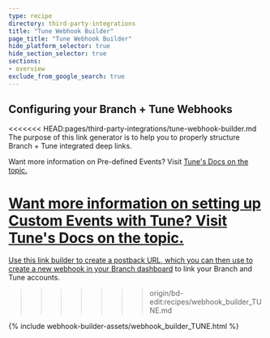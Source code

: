 ```yaml
---
type: recipe
directory: third-party-integrations
title: "Tune Webhook Builder"
page_title: "Tune Webhook Builder"
hide_platform_selector: true
hide_section_selector: true
sections:
- overview
exclude_from_google_search: true
---
```


## Configuring your Branch + Tune Webhooks ##

<<<<<<< HEAD:pages/third-party-integrations/tune-webhook-builder.md
The purpose of this link generator is to help you to properly structure Branch + Tune integrated deep links.

Want more information on Pre-defined Events? Visit <a href="http://developers.mobileapptracking.com/measure-pre-defined-events/" target="_blank">Tune's Docs on the topic.

Want more information on setting up Custom Events with Tune? Visit <a href="developers.mobileapptracking.com/measuring-custom-events/" target="_blank">Tune's Docs on the topic.
=======
Use this link builder to create a postback URL, which you can then use to [create a new webhook in your Branch dashboard](https://dashboard.branch.io/#/webhook) to link your Branch and Tune accounts.
>>>>>>> origin/bd-edit:recipes/webhook_builder_TUNE.md

{% include webhook-builder-assets/webhook_builder_TUNE.html %}


